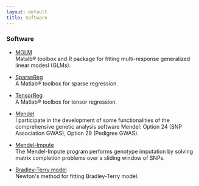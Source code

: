 ```yaml
---
layout: default
title: Software
---
```


### Software

* [MGLM](./softwares/mglm/)  
Matalb® toolbox and R package for fitting multi-response generalized linear modesl (GLMs).

* [SparseReg](./softwares/sparsereg/)  
A Matlab® toolbox for sparse regression.

* [TensorReg](./softwares/tensorreg/)  
A Matlab® toolbox for tensor regression.

* [Mendel](http://www.genetics.ucla.edu/software/)  
I participate in the development of some functionalities of the comprehensive genetic analysis software Mendel: Option 24 (SNP Association GWAS), Option 29 (Pedigree GWAS).

* [Mendel-Impute](http://www.genetics.ucla.edu/software/)    
The Mendel-Impute program performs genotype imputation by solving matrix completion problems over a sliding window of SNPs.

* [Bradley-Terry model](./softwares/bradleyterry/)  
Newton's method for fitting Bradley-Terry model.
